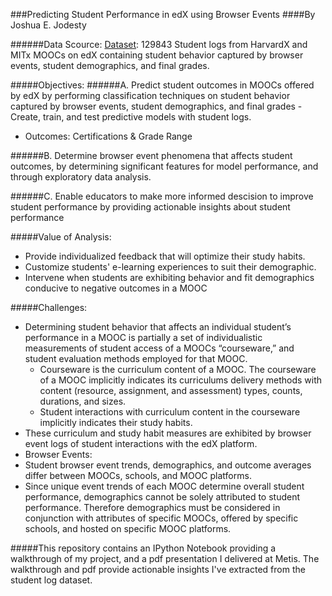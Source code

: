 ###Predicting Student Performance in edX using Browser Events
####By Joshua E. Jodesty

######Data Scource:
[Dataset](https://dataverse.harvard.edu/dataset.xhtml?persistentId=doi:10.7910/DVN/26147): 129843 Student logs from HarvardX and MITx MOOCs on edX containing student behavior captured by browser events, student demographics, and final grades.

#####Objectives:
######A. Predict student outcomes in MOOCs offered by edX by performing classification techniques on student behavior captured by browser events, student demographics, and final grades - Create, train, and test predictive models with student logs.
* Outcomes: Certifications & Grade Range

######B. Determine browser event phenomena that affects student outcomes, by determining significant features for model performance, and through exploratory data analysis.

######C. Enable educators to make more informed descision to improve student performance by providing actionable insights about student performance

#####Value of Analysis:
* Provide individualized feedback that will optimize their study habits.
* Customize students' e-learning experiences to suit their demographic.
* Intervene when students are exhibiting behavior and fit demographics conducive to negative outcomes in a MOOC

#####Challenges: 
* Determining student behavior that affects an individual student’s performance in a MOOC is partially a set of individualistic measurements of student access of a MOOCs “courseware,” and student evaluation methods employed for that MOOC.
  * Courseware is the curriculum content of a MOOC. The courseware of a MOOC implicitly indicates its curriculums delivery methods with content (resource, assignment, and assessment) types, counts, durations, and sizes.
  *	Student interactions with curriculum content in the courseware implicitly indicates their study habits.
*	These curriculum and study habit measures are exhibited by browser event logs of student interactions with the edX platform.
  *	Browser Events:
*	Student browser event trends, demographics, and outcome averages differ between MOOCs, schools, and MOOC platforms.
*	Since unique event trends of each MOOC determine overall student performance, demographics cannot be solely attributed to student performance. Therefore demographics must be considered in conjunction with attributes of specific MOOCs, offered by specific schools, and hosted on specific MOOC platforms. 

#####This repository contains an IPython Notebook providing a walkthrough of my project, and a pdf presentation I delivered at Metis. The walkthrough and pdf provide actionable insights I've extracted from the student log dataset.
